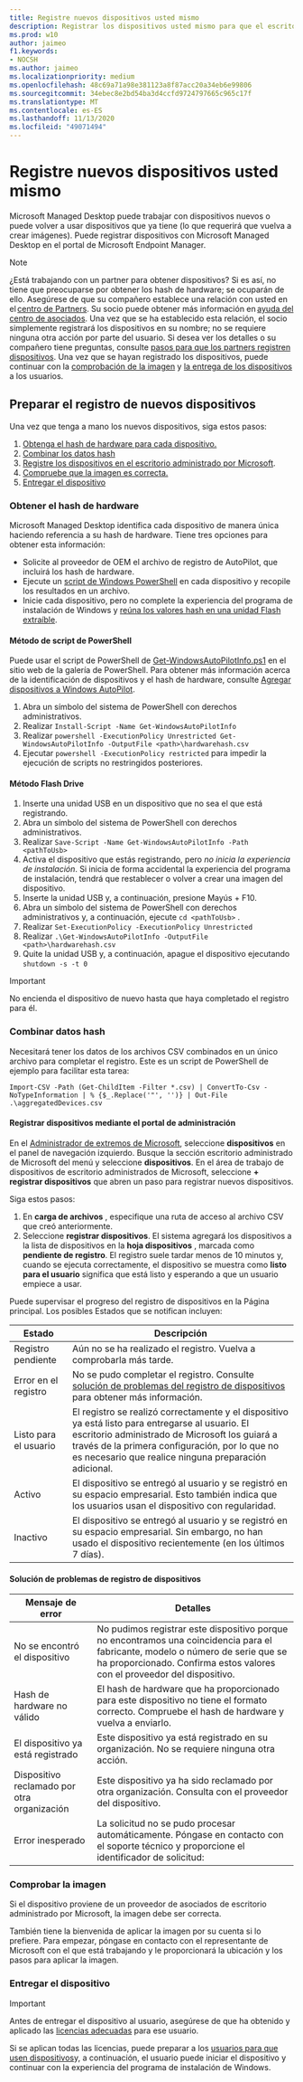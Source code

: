```yaml
---
title: Registre nuevos dispositivos usted mismo
description: Registrar los dispositivos usted mismo para que el escritorio administrado de Microsoft pueda administrarlos
ms.prod: w10
author: jaimeo
f1.keywords:
- NOCSH
ms.author: jaimeo
ms.localizationpriority: medium
ms.openlocfilehash: 48c69a71a98e381123a8f87acc20a34eb6e99806
ms.sourcegitcommit: 34ebec8e2bd54ba3d4ccfd9724797665c965c17f
ms.translationtype: MT
ms.contentlocale: es-ES
ms.lasthandoff: 11/13/2020
ms.locfileid: "49071494"
---
```

# <a name="register-new-devices-yourself"></a>Registre nuevos dispositivos usted mismo

Microsoft Managed Desktop puede trabajar con dispositivos nuevos o puede volver a usar dispositivos que ya tiene (lo que requerirá que vuelva a crear imágenes). Puede registrar dispositivos con Microsoft Managed Desktop en el portal de Microsoft Endpoint Manager.

> [!NOTE]
> ¿Está trabajando con un partner para obtener dispositivos? Si es así, no tiene que preocuparse por obtener los hash de hardware; se ocuparán de ello. Asegúrese de que su compañero establece una relación con usted en el [centro de Partners](https://partner.microsoft.com/dashboard). Su socio puede obtener más información en [ayuda del centro de asociados](https://docs.microsoft.com/partner-center/request-a-relationship-with-a-customer). Una vez que se ha establecido esta relación, el socio simplemente registrará los dispositivos en su nombre; no se requiere ninguna otra acción por parte del usuario. Si desea ver los detalles o su compañero tiene preguntas, consulte [pasos para que los partners registren dispositivos](register-devices-partner.md). Una vez que se hayan registrado los dispositivos, puede continuar con la [comprobación de la imagen](#check-the-image) y [la entrega de los dispositivos](#deliver-the-device) a los usuarios.

## <a name="prepare-to-register-brand-new-devices"></a>Preparar el registro de nuevos dispositivos


Una vez que tenga a mano los nuevos dispositivos, siga estos pasos:

1. [Obtenga el hash de hardware para cada dispositivo.](#obtain-the-hardware-hash)
2. [Combinar los datos hash](#merge-hash-data)
3. [Registre los dispositivos en el escritorio administrado por Microsoft](#register-devices-by-using-the-admin-portal).
4. [Compruebe que la imagen es correcta.](#check-the-image)
5. [Entregar el dispositivo](#deliver-the-device)

### <a name="obtain-the-hardware-hash"></a>Obtener el hash de hardware

Microsoft Managed Desktop identifica cada dispositivo de manera única haciendo referencia a su hash de hardware. Tiene tres opciones para obtener esta información:

- Solicite al proveedor de OEM el archivo de registro de AutoPilot, que incluirá los hash de hardware.
- Ejecute un [script de Windows PowerShell](#powershell-script-method) en cada dispositivo y recopile los resultados en un archivo.
- Inicie cada dispositivo, pero no complete la experiencia del programa de instalación de Windows y [reúna los valores hash en una unidad Flash extraíble](#flash-drive-method).

#### <a name="powershell-script-method"></a>Método de script de PowerShell

Puede usar el script de PowerShell de [Get-WindowsAutoPilotInfo.ps1](https://www.powershellgallery.com/packages/Get-WindowsAutoPilotInfo) en el sitio web de la galería de PowerShell. Para obtener más información acerca de la identificación de dispositivos y el hash de hardware, consulte [Agregar dispositivos a Windows AutoPilot](https://docs.microsoft.com/mem/autopilot/add-devices#device-identification).

1.  Abra un símbolo del sistema de PowerShell con derechos administrativos.
2.  Realizar `Install-Script -Name Get-WindowsAutoPilotInfo`
3.  Realizar `powershell -ExecutionPolicy Unrestricted Get-WindowsAutoPilotInfo -OutputFile <path>\hardwarehash.csv`
4.  Ejecutar `powershell -ExecutionPolicy restricted` para impedir la ejecución de scripts no restringidos posteriores.


#### <a name="flash-drive-method"></a>Método Flash Drive

1. Inserte una unidad USB en un dispositivo que no sea el que está registrando.
2. Abra un símbolo del sistema de PowerShell con derechos administrativos.
3. Realizar `Save-Script -Name Get-WindowsAutoPilotInfo -Path <pathToUsb>`
4. Activa el dispositivo que estás registrando, pero *no inicia la experiencia de instalación*. Si inicia de forma accidental la experiencia del programa de instalación, tendrá que restablecer o volver a crear una imagen del dispositivo.
5. Inserte la unidad USB y, a continuación, presione Mayús + F10.
6. Abra un símbolo del sistema de PowerShell con derechos administrativos y, a continuación, ejecute `cd <pathToUsb>` .
7. Realizar `Set-ExecutionPolicy -ExecutionPolicy Unrestricted`
8. Realizar `.\Get-WindowsAutoPilotInfo -OutputFile <path>\hardwarehash.csv`
9. Quite la unidad USB y, a continuación, apague el dispositivo ejecutando `shutdown -s -t 0`

>[!IMPORTANT]
>No encienda el dispositivo de nuevo hasta que haya completado el registro para él. 


### <a name="merge-hash-data"></a>Combinar datos hash

Necesitará tener los datos de los archivos CSV combinados en un único archivo para completar el registro. Este es un script de PowerShell de ejemplo para facilitar esta tarea:

`Import-CSV -Path (Get-ChildItem -Filter *.csv) | ConvertTo-Csv -NoTypeInformation | % {$_.Replace('"', '')} | Out-File .\aggregatedDevices.csv`


#### <a name="register-devices-by-using-the-admin-portal"></a>Registrar dispositivos mediante el portal de administración

En el [Administrador de extremos de Microsoft](https://endpoint.microsoft.com/), seleccione **dispositivos** en el panel de navegación izquierdo. Busque la sección escritorio administrado de Microsoft del menú y seleccione **dispositivos**. En el área de trabajo de dispositivos de escritorio administrados de Microsoft, seleccione **+ registrar dispositivos** que abren un paso para registrar nuevos dispositivos.

<!-- [![Fly-in after selecting Register devices, listing devices with columns for assigned users, serial number, status, last-seen date, and age](../../media/new-registration-ui.png)](../../media/new-registration-ui.png) -->


<!--Registering any existing devices with Managed Desktop will completely re-image them; make sure you've backed up any important data prior to starting the registration process.-->


Siga estos pasos:

1. En **carga de archivos** , especifique una ruta de acceso al archivo CSV que creó anteriormente.
3. Seleccione **registrar dispositivos**. El sistema agregará los dispositivos a la lista de dispositivos en la **hoja dispositivos** , marcada como **pendiente de registro**. El registro suele tardar menos de 10 minutos y, cuando se ejecuta correctamente, el dispositivo se muestra como **listo para el usuario** significa que está listo y esperando a que un usuario empiece a usar.


Puede supervisar el progreso del registro de dispositivos en la Página principal. Los posibles Estados que se notifican incluyen:

| Estado | Descripción |
|---------------|-------------|
| Registro pendiente | Aún no se ha realizado el registro. Vuelva a comprobarla más tarde. |
| Error en el registro | No se pudo completar el registro. Consulte [solución de problemas del registro de dispositivos](#troubleshooting-device-registration) para obtener más información. |
| Listo para el usuario | El registro se realizó correctamente y el dispositivo ya está listo para entregarse al usuario. El escritorio administrado de Microsoft los guiará a través de la primera configuración, por lo que no es necesario que realice ninguna preparación adicional. |
| Activo | El dispositivo se entregó al usuario y se registró en su espacio empresarial. Esto también indica que los usuarios usan el dispositivo con regularidad. |
| Inactivo | El dispositivo se entregó al usuario y se registró en su espacio empresarial. Sin embargo, no han usado el dispositivo recientemente (en los últimos 7 días).  | 

#### <a name="troubleshooting-device-registration"></a>Solución de problemas de registro de dispositivos

| Mensaje de error | Detalles |
|---------------|-------------|
| No se encontró el dispositivo | No pudimos registrar este dispositivo porque no encontramos una coincidencia para el fabricante, modelo o número de serie que se ha proporcionado. Confirma estos valores con el proveedor del dispositivo. |
| Hash de hardware no válido | El hash de hardware que ha proporcionado para este dispositivo no tiene el formato correcto. Compruebe el hash de hardware y vuelva a enviarlo. |
| El dispositivo ya está registrado | Este dispositivo ya está registrado en su organización. No se requiere ninguna otra acción. |
| Dispositivo reclamado por otra organización | Este dispositivo ya ha sido reclamado por otra organización. Consulta con el proveedor del dispositivo. |
| Error inesperado | La solicitud no se pudo procesar automáticamente. Póngase en contacto con el soporte técnico y proporcione el identificador de solicitud: <requestId> |

### <a name="check-the-image"></a>Comprobar la imagen

Si el dispositivo proviene de un proveedor de asociados de escritorio administrado por Microsoft, la imagen debe ser correcta.

También tiene la bienvenida de aplicar la imagen por su cuenta si lo prefiere. Para empezar, póngase en contacto con el representante de Microsoft con el que está trabajando y le proporcionará la ubicación y los pasos para aplicar la imagen.

### <a name="deliver-the-device"></a>Entregar el dispositivo

> [!IMPORTANT]
> Antes de entregar el dispositivo al usuario, asegúrese de que ha obtenido y aplicado las [licencias adecuadas](../get-ready/prerequisites.md) para ese usuario.

Si se aplican todas las licencias, puede preparar a los [usuarios para que usen dispositivos](get-started-devices.md)y, a continuación, el usuario puede iniciar el dispositivo y continuar con la experiencia del programa de instalación de Windows.






